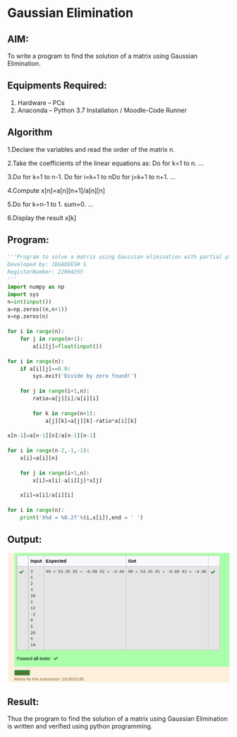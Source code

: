 # Gaussian Elimination

## AIM:
To write a program to find the solution of a matrix using Gaussian Elimination.

## Equipments Required:
1. Hardware – PCs
2. Anaconda – Python 3.7 Installation / Moodle-Code Runner

## Algorithm
1.Declare the variables and read the order of the matrix n.

2.Take the coefficients of the linear equations as: Do for k=1 to n. ...

3.Do for k=1 to n-1. Do for i=k+1 to nDo for j=k+1 to n+1. ...

4.Compute x[n]=a[n][n+1]/a[n][n]

5.Do for k=n-1 to 1. sum=0. ...

6.Display the result x[k]

## Program:
``` python
'''Program to solve a matrix using Gaussian elimination with partial pivoting.
Developed by: JEGADEESH S
RegisterNumber: 22004355
'''
import numpy as np
import sys
n=int(input())  
a=np.zeros((n,n+1))
x=np.zeros(n)

for i in range(n):
    for j in range(n+1):
        a[i][j]=float(input())
    
for i in range(n):
    if a[i][j]==0.0:
        sys.exit('Divide by zero found!')
        
    for j in range(i+1,n):
        ratio=a[j][i]/a[i][i]
        
        for k in range(n+1):
            a[j][k]=a[j][k]-ratio*a[i][k]
        
x[n-1]=a[n-1][n]/a[n-1][n-1]

for i in range(n-2,-1,-1):
    x[i]=a[i][n]
    
    for j in range(i+1,n):
        x[i]=x[i]-a[i][j]*x[j]
        
    x[i]=x[i]/a[i][i]
    
for i in range(n):
    print('X%d = %0.2f'%(i,x[i]),end = ' ')
```

## Output:
![OUTPUT](output3.png)


## Result:
Thus the program to find the solution of a matrix using Gaussian Elimination is written and verified using python programming.

